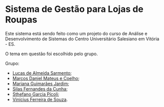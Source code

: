 # Sistema de Gestão para Lojas de Roupas
Este sistema está sendo feito como um projeto do curso de Análise e Desenvolvimento de Sistemas do Centro Universitário Salesiano em Vitória - ES.

O tema em questão foi escolhido pelo grupo.

Grupo:
- [Lucas de Almeida Sarmento](https://github.com/Lucas-Almeida-Sar);
- [Marcos Daniel Mateus e Coelho](https://github.com/barvous);
- [Mariana Guimarães Jardim](https://github.com/MarianaGJ);
- [Silas Fernandes da Cunha](https://github.com/silascunha);
- [Sthefano Garcia Pícoli](https://github.com/steuf0);
- [Vinícius Ferreira de Souza]().
